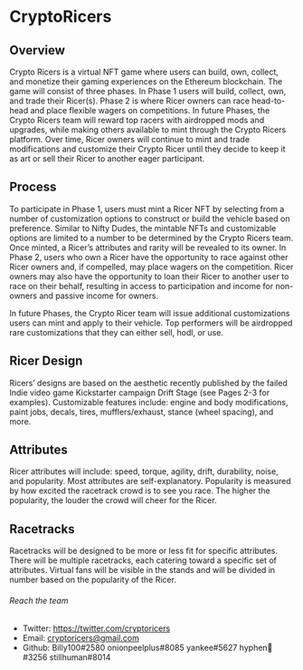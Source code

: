 # CryptoRicers


## Overview

Crypto Ricers is a virtual NFT game where users can build, own, collect, and monetize their gaming experiences on the Ethereum blockchain. The game will consist of three phases. In Phase 1 users will build, collect, own, and trade their Ricer(s). Phase 2 is where Ricer owners can race head-to-head and place flexible wagers on competitions. In future Phases, the Crypto Ricers team will reward top racers with airdropped mods and upgrades, while making others available to mint through the Crypto Ricers platform. Over time, Ricer owners will continue to mint and trade modifications and customize their Crypto Ricer until they decide to keep it as art or sell their Ricer to another eager participant.
 
## Process

To participate in Phase 1, users must mint a Ricer NFT by selecting from a number of customization options to construct or build the vehicle based on preference. Similar to Nifty Dudes, the mintable NFTs and customizable options are limited to a number to be determined by the Crypto Ricers team. Once minted, a Ricer’s attributes and rarity will be revealed to its owner.
In Phase 2, users who own a Ricer have the opportunity to race against other Ricer owners and, if compelled, may place wagers on the competition. Ricer owners may also have the opportunity to loan their Ricer to another user to race on their behalf, resulting in access to participation and income for non-owners and passive income for owners.

In future Phases, the Crypto Ricer team will issue additional customizations users can mint and apply to their vehicle. Top performers will be airdropped rare customizations that they can either sell, hodl, or use.

## Ricer Design

Ricers’ designs are based on the aesthetic recently published by the failed Indie video game Kickstarter campaign Drift Stage (see Pages 2-3 for examples). Customizable features include: engine and body modifications, paint jobs, decals, tires, mufflers/exhaust, stance (wheel spacing), and more. 

## Attributes

Ricer attributes will include: speed, torque, agility, drift, durability, noise, and popularity. Most attributes are self-explanatory. Popularity is measured by how excited the racetrack crowd is to see you race. The higher the popularity, the louder the crowd will cheer for the Ricer. 

## Racetracks

Racetracks will be designed to be more or less fit for specific attributes. There will be multiple racetracks, each catering toward a specific set of attributes. Virtual fans will be visible in the stands and will be divided in number based on the popularity of the Ricer. 

###### Reach the team
* Twitter: https://twitter.com/cryptoricers
* Email: cryptoricers@gmail.com
* Github: Billy100#2580  onionpeelplus#8085  yankee#5627  hyphen👑#3256  stillhuman#8014
